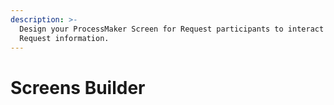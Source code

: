 ```yaml
---
description: >-
  Design your ProcessMaker Screen for Request participants to interact with
  Request information.
---
```


# Screens Builder

